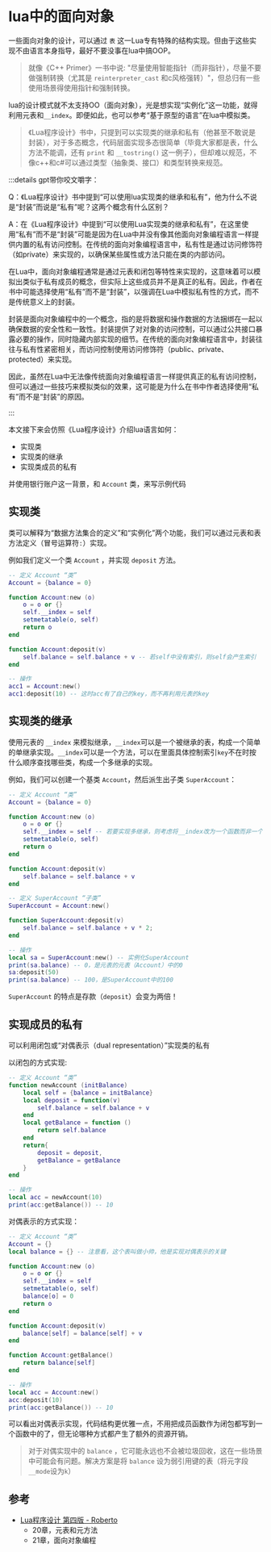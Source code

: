 # lua中的面向对象

一些面向对象的设计，可以通过 `表` 这一Lua专有特殊的结构实现。但由于这些实现不由语言本身指导，最好不要没事在lua中搞OOP。

> 就像《C++ Primer》一书中说: "尽量使用智能指针（而非指针），尽量不要做强制转换（尤其是 `reinterpreter_cast` 和c风格强转）"，但总归有一些使用场景得使用指针和强制转换。

lua的设计模式就不太支持OO（面向对象），光是想实现“实例化”这一功能，就得利用元表和`__index`。即便如此，也可以参考“基于原型的语言”在lua中模拟类。

> 《Lua程序设计》书中，只提到可以实现类的继承和私有（他甚至不敢说是封装），对于多态概念，代码层面实现多态很简单（毕竟大家都是表，什么方法不能调，还有 `print` 和 `__tostring()` 这一例子），但却难以规范，不像c++和c#可以通过类型（抽象类、接口）和类型转换来规范。

:::details gpt带你咬文嚼字：

Q：《Lua程序设计》书中提到“可以使用lua实现类的继承和私有”，他为什么不说是“封装”而说是“私有”呢？这两个概念有什么区别？

A：在《Lua程序设计》中提到“可以使用Lua实现类的继承和私有”，在这里使用“私有”而不是“封装”可能是因为在Lua中并没有像其他面向对象编程语言一样提供内置的私有访问控制。在传统的面向对象编程语言中，私有性是通过访问修饰符（如private）来实现的，以确保某些属性或方法只能在类的内部访问。

在Lua中，面向对象编程通常是通过元表和闭包等特性来实现的，这意味着可以模拟出类似于私有成员的概念，但实际上这些成员并不是真正的私有。因此，作者在书中可能选择使用“私有”而不是“封装”，以强调在Lua中模拟私有性的方式，而不是传统意义上的封装。

封装是面向对象编程中的一个概念，指的是将数据和操作数据的方法捆绑在一起以确保数据的安全性和一致性。封装提供了对对象的访问控制，可以通过公共接口暴露必要的操作，同时隐藏内部实现的细节。在传统的面向对象编程语言中，封装往往与私有性紧密相关，而访问控制使用访问修饰符（public、private、protected）来实现。

因此，虽然在Lua中无法像传统面向对象编程语言一样提供真正的私有访问控制，但可以通过一些技巧来模拟类似的效果，这可能是为什么在书中作者选择使用“私有”而不是“封装”的原因。

:::

本文接下来会仿照《Lua程序设计》介绍lua语言如何：
- 实现类
- 实现类的继承
- 实现类成员的私有

并使用银行账户这一背景，和 `Account` 类，来写示例代码

## 实现类

类可以解释为“数据方法集合的定义”和“实例化”两个功能，我们可以通过元表和表方法定义（冒号运算符`:`）实现。

例如我们定义一个类 `Account` ，并实现 `deposit` 方法。

```lua
-- 定义 Account “类”
Account = {balance = 0}

function Account:new (o)
    o = o or {}
    self.__index = self
    setmetatable(o, self)
    return o
end

function Account:deposit(v)
    self.balance = self.balance + v -- 若self中没有索引，则self会产生索引
end

-- 操作
acc1 = Account:new()
acc1:deposit(10) -- 这时acc有了自己的key，而不再利用元表的key
```


## 实现类的继承

使用元表的 `__index` 来模拟继承，`__index`可以是一个被继承的表，构成一个简单的单继承实现。`__index`可以是一个方法，可以在里面具体控制索引`key`不在时按什么顺序查找哪些类，构成一个多继承的实现。

例如，我们可以创建一个基类 `Account`，然后派生出子类 `SuperAccount`：

```lua
-- 定义 Account “类”
Account = {balance = 0}

function Account:new (o)
    o = o or {}
    self.__index = self -- 若要实现多继承，则考虑将__index改为一个函数而非一个表
    setmetatable(o, self)
    return o
end

function Account:deposit(v)
    self.balance = self.balance + v
end

-- 定义 SuperAccount “子类”
SuperAccount = Account:new()

function SuperAccount:deposit(v)
    self.balance = self.balance + v * 2; 
end

-- 操作
local sa = SuperAccount:new() -- 实例化SuperAccount
print(sa.balance) -- 0，是元表的元表（Account）中的0
sa:deposit(50)
print(sa.balance) -- 100，是SuperAccount中的100
```

`SuperAccount` 的特点是存款（`deposit`）会变为两倍！

## 实现成员的私有

可以利用闭包或“对偶表示（dual representation）”实现类的私有

以闭包的方式实现:
```lua
-- 定义 Account “类”
function newAccount (initBalance)
    local self = {balance = initBalance}
    local deposit = function(v)
        self.balance = self.balance + v
    end
    local getBalance = function ()
        return self.balance
    end
    return{
        deposit = deposit,
        getBalance = getBalance
    } 
end

-- 操作
local acc = newAccount(10)
print(acc:getBalance()) -- 10
```
对偶表示的方式实现：

```lua
-- 定义 Account “类”
Account = {}
local balance = {} -- 注意看，这个表叫做小帅，他是实现对偶表示的关键

function Account:new (o)
    o = o or {}
    self.__index = self
    setmetatable(o, self)
    balance[o] = 0
    return o
end

function Account:deposit(v)
    balance[self] = balance[self] + v
end

function Account:getBalance()
    return balance[self]
end

-- 操作
local acc = Account:new()
acc:deposit(10)
print(acc:getBalance()) -- 10
```

可以看出对偶表示实现，代码结构更优雅一点，不用把成员函数作为闭包都写到一个函数中的了，但无论哪种方式都产生了额外的资源开销。
> 对于对偶实现中的 `balance` ，它可能永远也不会被垃圾回收，这在一些场景中可能会有问题。解决方案是将 `balance` 设为弱引用键的表（将元字段`__mode`设为`k`）

## 参考
- [Lua程序设计 第四版 - Roberto](https://www.lua.org/pil/)
    - 20章，元表和元方法
    - 21章，面向对象编程